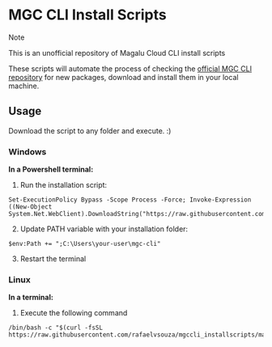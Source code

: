# MGC CLI Install Scripts

> [!NOTE]
> This is an unofficial repository of Magalu Cloud CLI install scripts

These scripts will automate the process of checking the [official MGC CLI repository](https://github.com/MagaluCloud/mgccli/releases) for new packages, download and install them in your local machine.

## Usage

Download the script to any folder and execute. :)

### Windows

**In a Powershell terminal:**

1. Run the installation script:

```
Set-ExecutionPolicy Bypass -Scope Process -Force; Invoke-Expression ((New-Object System.Net.WebClient).DownloadString("https://raw.githubusercontent.com/rafaelvsouza/mgccli_installscripts/main/mgc_cli_install.ps1"))
```

2. Update PATH variable with your installation folder:

```
$env:Path += ";C:\Users\your-user\mgc-cli"
```

3. Restart the terminal

### Linux

**In a terminal:**

1. Execute the following command
   
```
/bin/bash -c "$(curl -fsSL https://raw.githubusercontent.com/rafaelvsouza/mgccli_installscripts/main/mgc_cli_install.sh)"
```

